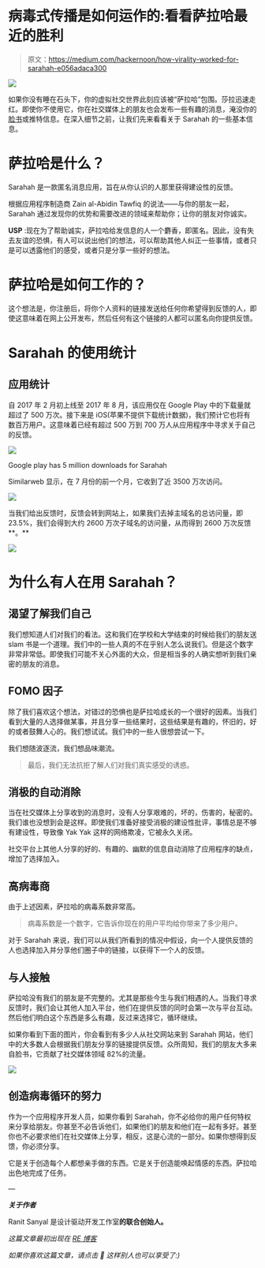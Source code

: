 # 病毒式传播是如何运作的:看看萨拉哈最近的胜利

> 原文：<https://medium.com/hackernoon/how-virality-worked-for-sarahah-e056adaca300>

![](img/89aaa4134c5060f10b8235b44d6773fd.png)

如果你没有睡在石头下，你的虚拟社交世界此刻应该被“萨拉哈”包围。莎拉迅速走红。即使你不使用它，你在社交媒体上的朋友也会发布一些有趣的消息，淹没你的[脸书](https://hackernoon.com/tagged/facebook)或推特信息。在深入细节之前，让我们先来看看关于 Sarahah 的一些基本信息。

# 萨拉哈是什么？

Sarahah 是一款匿名消息应用，旨在从你认识的人那里获得建设性的反馈。

根据应用程序制造商 Zain al-Abidin Tawfiq 的说法——与你的朋友一起，Sarahah 通过发现你的优势和需要改进的领域来帮助你；让你的朋友对你诚实。

**USP** :现在为了帮助诚实，萨拉哈给发信息的人一个麝香，即匿名。因此，没有失去友谊的恐惧，有人可以说出他们的想法，可以帮助其他人纠正一些事情，或者只是可以透露他们的感受，或者只是分享一些好的想法。

# 萨拉哈是如何工作的？

这个想法是，你注册后，将你个人资料的链接发送给任何你希望得到反馈的人，即使这意味着在网上公开发布，然后任何有这个链接的人都可以匿名向你提供反馈。

# Sarahah 的使用统计

## 应用统计

自 2017 年 2 月初上线至 2017 年 8 月，该应用仅在 Google Play 中的下载量就超过了 500 万次。接下来是 iOS(苹果不提供下载统计数据)，我们预计它也将有数百万用户。这意味着已经有超过 500 万到 700 万人从应用程序中寻求关于自己的反馈。

![](img/4bbb67fed88cad4ad734b88ca33d0a8c.png)

Google play has 5 million downloads for Sarahah

Similarweb 显示，在 7 月份的前一个月，它收到了近 3500 万次访问。

![](img/0b004c4202c3ab4f4734320f78e165b1.png)

当我们给出反馈时，反馈会转到网站上，如果我们去掉主域名的总访问量，即 23.5%，我们会得到大约 2600 万次子域名的访问量，从而得到 2600 万次反馈**。**

![](img/26d794fcccac0439212c0b37ec153a0f.png)

# 为什么有人在用 Sarahah？

## 渴望了解我们自己

我们想知道人们对我们的看法。这和我们在学校和大学结束的时候给我们的朋友送 slam 书是一个道理。我们中的一些人真的不在乎别人怎么说我们。但是这个数字非常非常低。即使我们可能不关心外面的大众，但是相当多的人确实想听到我们亲密的朋友的消息。

## FOMO 因子

除了我们喜欢这个想法，对错过的恐惧也是萨拉哈成长的一个很好的因素。当我们看到大量的人选择做某事，并且分享一些结果时，这些结果是有趣的，怀旧的，好的或者鼓舞人心的。我们想试试。我们中的一些人很想尝试一下。

我们想随波逐流，我们想品味潮流。

> 最后，我们无法抗拒了解人们对我们真实感受的诱惑。

## 消极的自动消除

当在社交媒体上分享收到的消息时，没有人分享艰难的，坏的，伤害的，秘密的。我们谁也没想到会是这样。即使我们准备好接受消极的建设性批评，事情总是不够有建设性，导致像 Yak Yak 这样的网络欺凌，它被永久关闭。

社交平台上其他人分享的好的、有趣的、幽默的信息自动消除了应用程序的缺点，增加了选择加入。

## 高病毒商

由于上述因素，萨拉哈的病毒系数非常高。

> 病毒系数是一个数字，它告诉你现在的用户平均给你带来了多少用户。

对于 Sarahah 来说，我们可以从我们所看到的情况中假设，向一个人提供反馈的人也选择加入并分享他们圈子中的链接，以获得下一个人的反馈。

## 与人接触

萨拉哈没有我们的朋友是不完整的。尤其是那些今生与我们相遇的人。当我们寻求反馈时，我们会让其他人加入平台，他们在提供反馈的同时会第一次与平台互动。然后他们明白这个东西是多么有趣，反过来选择它，循环继续。

如果你看到下面的图片，你会看到有多少人从社交网站来到 Sarahah 网站，他们中的大多数人会根据我们朋友分享的链接提供反馈。众所周知，我们的朋友大多来自脸书，它贡献了社交媒体领域 82%的流量。

![](img/092a24a6a022ea9335fb8c4e7ce91320.png)

## 创造病毒循环的努力

作为一个应用程序开发人员，如果你看到 Sarahah，你不必给你的用户任何特权来分享给朋友。你甚至不必告诉他们，如果他们的朋友和他们在一起有多好。甚至你也不必要求他们在社交媒体上分享，相反，这是心流的一部分。如果你想得到反馈，你必须分享。

它是关于创造每个人都想亲手做的东西。它是关于创造能唤起情感的东西。萨拉哈出色地完成了任务。

—

***关于作者***

Ranit Sanyal 是设计驱动开发工作室[](http://www.redelegant.com)**的联合创始人。**

*这篇文章最初出现在 [RE 博客](http://www.redelegant.com/blog/virality-works-look-inside-recent-triumph-sarahah/)*

**如果你喜欢这篇文章，请点击* **💚** *这样别人也可以享受了:)**